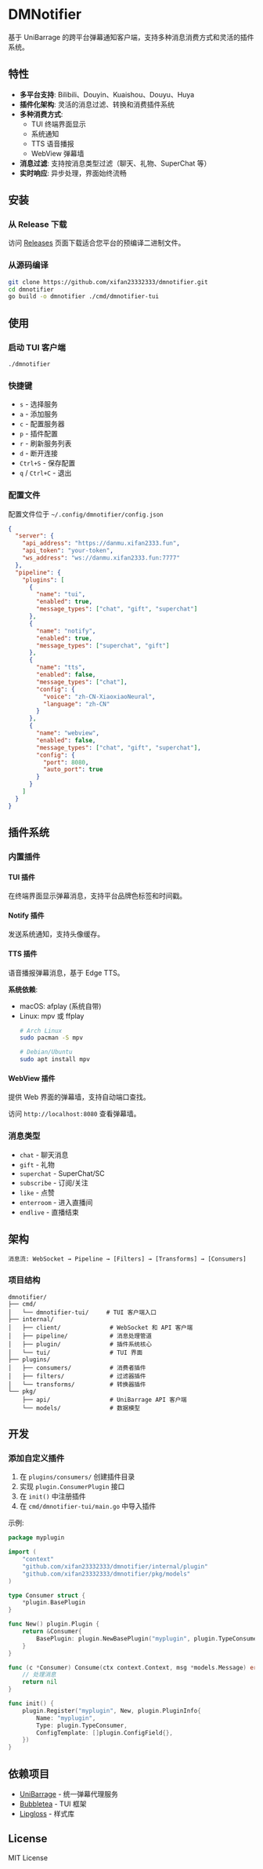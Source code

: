 # DMNotifier

基于 UniBarrage 的跨平台弹幕通知客户端，支持多种消息消费方式和灵活的插件系统。

## 特性

- **多平台支持**: Bilibili、Douyin、Kuaishou、Douyu、Huya
- **插件化架构**: 灵活的消息过滤、转换和消费插件系统
- **多种消费方式**:
  - TUI 终端界面显示
  - 系统通知
  - TTS 语音播报
  - WebView 弹幕墙
- **消息过滤**: 支持按消息类型过滤（聊天、礼物、SuperChat 等）
- **实时响应**: 异步处理，界面始终流畅

## 安装

### 从 Release 下载

访问 [Releases](https://github.com/xifan23332333/dmnotifier/releases) 页面下载适合您平台的预编译二进制文件。

### 从源码编译

```bash
git clone https://github.com/xifan23332333/dmnotifier.git
cd dmnotifier
go build -o dmnotifier ./cmd/dmnotifier-tui
```

## 使用

### 启动 TUI 客户端

```bash
./dmnotifier
```

### 快捷键

- `s` - 选择服务
- `a` - 添加服务
- `c` - 配置服务器
- `p` - 插件配置
- `r` - 刷新服务列表
- `d` - 断开连接
- `Ctrl+S` - 保存配置
- `q` / `Ctrl+C` - 退出

### 配置文件

配置文件位于 `~/.config/dmnotifier/config.json`

```json
{
  "server": {
    "api_address": "https://danmu.xifan2333.fun",
    "api_token": "your-token",
    "ws_address": "ws://danmu.xifan2333.fun:7777"
  },
  "pipeline": {
    "plugins": [
      {
        "name": "tui",
        "enabled": true,
        "message_types": ["chat", "gift", "superchat"]
      },
      {
        "name": "notify",
        "enabled": true,
        "message_types": ["superchat", "gift"]
      },
      {
        "name": "tts",
        "enabled": false,
        "message_types": ["chat"],
        "config": {
          "voice": "zh-CN-XiaoxiaoNeural",
          "language": "zh-CN"
        }
      },
      {
        "name": "webview",
        "enabled": false,
        "message_types": ["chat", "gift", "superchat"],
        "config": {
          "port": 8080,
          "auto_port": true
        }
      }
    ]
  }
}
```

## 插件系统

### 内置插件

#### TUI 插件
在终端界面显示弹幕消息，支持平台品牌色标签和时间戳。

#### Notify 插件
发送系统通知，支持头像缓存。

#### TTS 插件
语音播报弹幕消息，基于 Edge TTS。

**系统依赖**:
- macOS: afplay (系统自带)
- Linux: mpv 或 ffplay
  ```bash
  # Arch Linux
  sudo pacman -S mpv

  # Debian/Ubuntu
  sudo apt install mpv
  ```

#### WebView 插件
提供 Web 界面的弹幕墙，支持自动端口查找。

访问 `http://localhost:8080` 查看弹幕墙。

### 消息类型

- `chat` - 聊天消息
- `gift` - 礼物
- `superchat` - SuperChat/SC
- `subscribe` - 订阅/关注
- `like` - 点赞
- `enterroom` - 进入直播间
- `endlive` - 直播结束

## 架构

```
消息流: WebSocket → Pipeline → [Filters] → [Transforms] → [Consumers]
```

### 项目结构

```
dmnotifier/
├── cmd/
│   └── dmnotifier-tui/     # TUI 客户端入口
├── internal/
│   ├── client/              # WebSocket 和 API 客户端
│   ├── pipeline/            # 消息处理管道
│   ├── plugin/              # 插件系统核心
│   └── tui/                 # TUI 界面
├── plugins/
│   ├── consumers/           # 消费者插件
│   ├── filters/             # 过滤器插件
│   └── transforms/          # 转换器插件
└── pkg/
    ├── api/                 # UniBarrage API 客户端
    └── models/              # 数据模型
```

## 开发

### 添加自定义插件

1. 在 `plugins/consumers/` 创建插件目录
2. 实现 `plugin.ConsumerPlugin` 接口
3. 在 `init()` 中注册插件
4. 在 `cmd/dmnotifier-tui/main.go` 中导入插件

示例:

```go
package myplugin

import (
    "context"
    "github.com/xifan23332333/dmnotifier/internal/plugin"
    "github.com/xifan23332333/dmnotifier/pkg/models"
)

type Consumer struct {
    *plugin.BasePlugin
}

func New() plugin.Plugin {
    return &Consumer{
        BasePlugin: plugin.NewBasePlugin("myplugin", plugin.TypeConsumer),
    }
}

func (c *Consumer) Consume(ctx context.Context, msg *models.Message) error {
    // 处理消息
    return nil
}

func init() {
    plugin.Register("myplugin", New, plugin.PluginInfo{
        Name: "myplugin",
        Type: plugin.TypeConsumer,
        ConfigTemplate: []plugin.ConfigField{},
    })
}
```

## 依赖项目

- [UniBarrage](https://github.com/BarryWangQwQ/UniBarrage) - 统一弹幕代理服务
- [Bubbletea](https://github.com/charmbracelet/bubbletea) - TUI 框架
- [Lipgloss](https://github.com/charmbracelet/lipgloss) - 样式库

## License

MIT License
